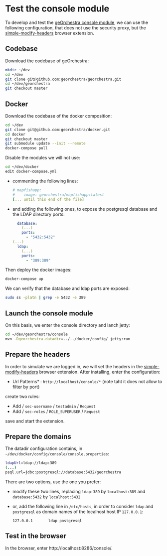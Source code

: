 # Test the console module

To develop and test the [geOrchestra console module](https://github.com/georchestra/georchestra/tree/master/console), we can use the following configuration, that does not use the security proxy, but the [simple-modify-headers](https://github.com/didierfred/SimpleModifyHeaders) browser extension.

## Codebase

Download the codebase of geOrchestra:


```bash
mkdir ~/dev
cd ~/dev
git clone git@github.com:georchestra/georchestra.git
cd ~/dev/georchestra
git checkout master
```

## Docker

Download the codebase of the docker composition:

```bash
cd ~/dev
git clone git@github.com:georchestra/docker.git
cd docker
git checkout master
git submodule update --init --remote
docker-compose pull
```

Disable the modules we will not use:

```bash
cd ~/dev/docker
edit docker-compose.yml
```

- commenting the following lines:

    ```yml
    # mapfishapp:
    #    image: georchestra/mapfishapp:latest
    [... until this end of the file]
    ```

- and adding the following ones, to expose the postgresql database and the LDAP directory ports:

    ```yml
      database:
        (...)
        ports:
          - "5432:5432"
    (...)
      ldap:
        (...)
        ports:
          - "389:389"
    ```

Then deploy the docker images:

```bash
docker-compose up
```

We can verify that the database and ldap ports are exposed:

```bash
sudo ss -platn | grep -e 5432 -e 389
```

## Launch the console module

On this basis, we enter the console directory and lanch jetty:

```bash
cd ~/dev/georchestra/console
mvn -Dgeorchestra.datadir=../../docker/config/ jetty:run
```

## Prepare the headers

In order to simulate we are logged in, we will set the headers in the [simple-modify-headers](https://github.com/didierfred/SimpleModifyHeaders) browser extension. After installing, enter the configuration:

- Url Patterns* : `http://localhost/console/*` (note taht it does not allow to filter by port)

create two rules:

- Add / `sec-username` / `testadmin` / `Request`
- Add / `sec-roles` / `ROLE_SUPERUSER` / `Request`

save and start the extension.

## Prepare the domains

The datadir configuration contains, in `~/dev/docker/config/console/console.properties`:

```bash
ldapUrl=ldap://ldap:389
(...)
psql.url=jdbc:postgresql://database:5432/georchestra
```

There are two options, use the one you prefer:

- modify these two lines, replacing `ldap:389` by `localhost:389` and `database:5432` by `localhost:5432`
- or, add the following line in `/etc/hosts`, in order to consider `ldap` and `postgresql` as domain names of the localhost host IP `127.0.0.1`:

    ```
    127.0.0.1       ldap postgresql
    ```

## Test in the browser

In the browser, enter http://localhost:8286/console/.
